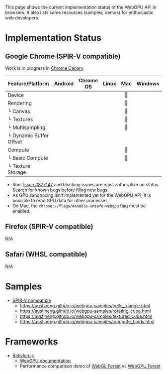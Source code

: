 This page shows the current implementation status of the WebGPU API in browsers. It also lists some resources (samples, demos) for enthusiastic web developers.

# Implementation Status

## Google Chrome (SPIR-V compatible)

Work is in progress in [Chrome Canary](http://chrome.com/canary).

Feature/Platform          | Android  | Chrome OS | Linux | Mac | Windows |
------------------------- | :------: | :-------: | :---: | :-: | :-----: |
Device                    |          |           |       | 👷  |         |
Rendering                 |          |           |       | 👷  |         |
└ Canvas                  |          |           |       | 👷  |         |
└ Textures                |          |           |       | 👷  |         |
└ Multisampling           |          |           |       | 👷  |         |
└ Dynamic Buffer Offset   |          |           |       |     |         |
Compute                   |          |           |       | 👷  |         |
└ Basic Compute           |          |           |       | 👷  |         |
└ Texture Storage         |          |           |       |     |         |

* Root [Issue #877147](https://bugs.chromium.org/p/chromium/issues/detail?id=877147) and blocking issues are most authorative on status. Search for [known bugs](https://bugs.chromium.org/p/chromium/issues/list?q=component:Blink%3EWebGPU) before filing [new bugs](https://bugs.chromium.org/p/chromium/issues/entry?components=Blink>WebGPU).
* As GPU sandboxing isn't implemented yet for the WebGPU API, it is possible to read GPU data for other processes
* On Mac, the `chrome://flags/#enable-unsafe-webgpu` flag must be enabled.

## Firefox (SPIR-V compatible)
N/A

## Safari (WHSL compatible)
N/A

# Samples

* [SPIR-V compatible](https://github.com/austinEng/webgpu-samples)
    * <https://austineng.github.io/webgpu-samples/hello_triangle.html>
    * <https://austineng.github.io/webgpu-samples/rotating_cube.html>
    * <https://austineng.github.io/webgpu-samples/textured_cube.html>
    * <https://austineng.github.io/webgpu-samples/compute_boids.html>

# Frameworks

* [Babylon.js](https://www.babylonjs.com/)
  * [WebGPU documentation](https://doc.babylonjs.com/extensions/webgpu)
  * Performance comparison demo of [WebGL Forest](https://www.babylonjs.com/Demos/WebGPU/forestWebGL.html) vs [WebGPU Forest](https://www.babylonjs.com/Demos/WebGPU/forestWebGPU.html)

